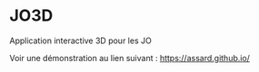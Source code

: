 # JO3D
Application interactive 3D pour les JO

Voir une démonstration au lien suivant : https://assard.github.io/
